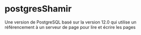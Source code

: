 # postgresShamir
Une version de PostgreSQL basé sur la version 12.0 qui utilise un référencement à un  serveur de page pour lire et écrire les pages
